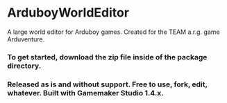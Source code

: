 # ArduboyWorldEditor
A large world editor for Arduboy games. Created for the TEAM a.r.g. game Arduventure.
### To get started, download the zip file inside of the package directory.
### Released as is and without support. Free to use, fork, edit, whatever. Built with Gamemaker Studio 1.4.x. 
